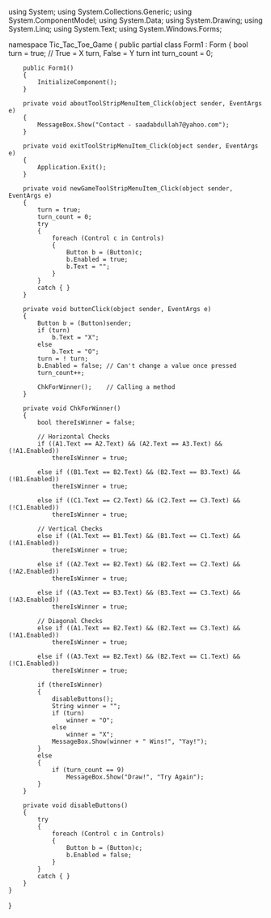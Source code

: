 using System;
using System.Collections.Generic;
using System.ComponentModel;
using System.Data;
using System.Drawing;
using System.Linq;
using System.Text;
using System.Windows.Forms;

namespace Tic_Tac_Toe_Game
{
    public partial class Form1 : Form
    {
        bool turn = true; // True = X turn, False = Y turn
        int turn_count = 0;

        public Form1()
        {
            InitializeComponent();
        }

        private void aboutToolStripMenuItem_Click(object sender, EventArgs e)
        {
            MessageBox.Show("Contact - saadabdullah7@yahoo.com");
        }

        private void exitToolStripMenuItem_Click(object sender, EventArgs e)
        {
            Application.Exit();
        }

        private void newGameToolStripMenuItem_Click(object sender, EventArgs e)
        {
            turn = true;
            turn_count = 0;
            try
            {
                foreach (Control c in Controls)
                {
                    Button b = (Button)c;
                    b.Enabled = true;
                    b.Text = "";
                }
            }
            catch { }
        }

        private void buttonClick(object sender, EventArgs e)
        {
            Button b = (Button)sender;
            if (turn)
                b.Text = "X";
            else
                b.Text = "O";
            turn = ! turn;
            b.Enabled = false; // Can't change a value once pressed
            turn_count++;

            ChkForWinner();    // Calling a method
        }

        private void ChkForWinner()
        {
            bool thereIsWinner = false;

            // Horizontal Checks
            if ((A1.Text == A2.Text) && (A2.Text == A3.Text) && (!A1.Enabled))
                thereIsWinner = true;

            else if ((B1.Text == B2.Text) && (B2.Text == B3.Text) && (!B1.Enabled))
                thereIsWinner = true;

            else if ((C1.Text == C2.Text) && (C2.Text == C3.Text) && (!C1.Enabled))
                thereIsWinner = true;

            // Vertical Checks
            else if ((A1.Text == B1.Text) && (B1.Text == C1.Text) && (!A1.Enabled))
                thereIsWinner = true;

            else if ((A2.Text == B2.Text) && (B2.Text == C2.Text) && (!A2.Enabled))
                thereIsWinner = true;

            else if ((A3.Text == B3.Text) && (B3.Text == C3.Text) && (!A3.Enabled))
                thereIsWinner = true;

            // Diagonal Checks
            else if ((A1.Text == B2.Text) && (B2.Text == C3.Text) && (!A1.Enabled))
                thereIsWinner = true;

            else if ((A3.Text == B2.Text) && (B2.Text == C1.Text) && (!C1.Enabled))
                thereIsWinner = true;

            if (thereIsWinner)
            {
                disableButtons();
                String winner = "";
                if (turn)
                    winner = "O";
                else
                    winner = "X";
                MessageBox.Show(winner + " Wins!", "Yay!");
            }
            else
            {
                if (turn_count == 9)
                    MessageBox.Show("Draw!", "Try Again");
            }
        }

        private void disableButtons()
        {
            try
            {
                foreach (Control c in Controls)
                {
                    Button b = (Button)c;
                    b.Enabled = false;
                }
            }
            catch { }
        }
    }
}
